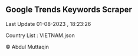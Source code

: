 

## Google Trends Keywords Scraper 
 
Last Update 01-08-2023 , 18:23:26

Country List :
VIETNAM.json



© Abdul Muttaqin 
